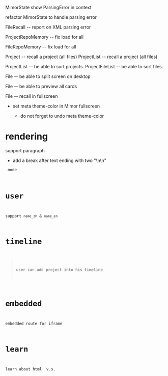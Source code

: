 MimorState show ParsingError in context

refactor MimorState to handle parsing error

FileRecall -- report on XML parsing error

ProjectRepoMemory -- fix load for all

FileRepoMemory -- fix load for all

Project -- recall a project (all files)
ProjectList -- recall a project (all files)

ProjectList -- be able to sort projects.
ProjectFileList -- be able to sort files.

File -- be able to split screen on desktop

File -- be able to preview all cards

File -- recall in fullscreen

- set meta theme-color in Mimor fullscreen

  - do not forget to undo meta theme-color

# rendering

support paragraph

- add a break after text ending with two "\n\n"

<code> node

# user

support `name_zh` & `name_en`

# timeline

> user can add project into his timeline

# embedded

embedded route for iframe

# learn

learn about html <span> v.s. <div>
